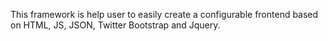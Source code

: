 This framework is help user to easily create a configurable frontend based on HTML, JS, JSON, Twitter Bootstrap and Jquery.